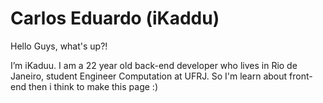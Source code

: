 Carlos Eduardo (iKaddu)
============

Hello Guys, what's up?!

I’m iKaduu. I am a 22 year old back-end developer who lives in Rio de Janeiro, student Engineer Computation at UFRJ.
So I'm learn about front-end then i think to make this page :)
